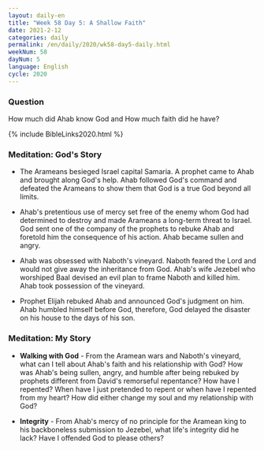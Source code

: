 ```yaml
---
layout: daily-en
title: "Week 58 Day 5: A Shallow Faith"
date: 2021-2-12 
categories: daily
permalink: /en/daily/2020/wk58-day5-daily.html
weekNum: 58
dayNum: 5
language: English
cycle: 2020
---
```


### Question     
How much did Ahab know God and How much faith did he have?

{% include BibleLinks2020.html %} 

### Meditation: God's Story   
+ The Arameans besieged Israel capital Samaria. A prophet came to Ahab and brought along God's help. Ahab followed God's command and defeated the Arameans to show them that God is a true God beyond all limits. 

+ Ahab's pretentious use of mercy set free of the enemy whom God had determined to destroy and made Arameans a long-term threat to Israel. God sent one of the company of the prophets to rebuke Ahab and foretold him the consequence of his action. Ahab became sullen and angry. 

+ Ahab was obsessed with Naboth's vineyard. Naboth feared the Lord and would not give away the inheritance from God. Ahab's wife Jezebel who worshiped Baal devised an evil plan to frame Naboth and killed him. Ahab took possession of the vineyard. 

+ Prophet Elijah rebuked Ahab and announced God's judgment on him. Ahab humbled himself before God, therefore, God delayed the disaster on his house to the days of his son. 

### Meditation: My Story   
+ **Walking with God** - From the Aramean wars and Naboth's vineyard, what can I tell about Ahab's faith and his relationship with God? How was Ahab's being sullen, angry, and humble after being rebuked by prophets different from David's remorseful repentance? How have I repented? When have I just pretended to repent or when have I repented from my heart? How did either change my soul and my relationship with God? 

+ **Integrity** - From Ahab's mercy of no principle for the Aramean king to his backboneless submission to Jezebel, what life's integrity did he lack? Have I offended God to please others? 
